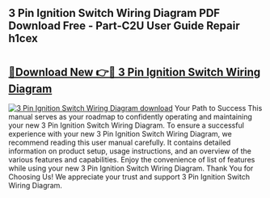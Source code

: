 ## 3 Pin Ignition Switch Wiring Diagram PDF Download Free - Part-C2U User Guide Repair h1cex

# <h2><a href="http://dfq6xvk.blite.top/?on=3+Pin+Ignition+Switch+Wiring+Diagram">🔗Download New 👉🔴 3 Pin Ignition Switch Wiring Diagram</a></h2>

[![3 Pin Ignition Switch Wiring Diagram download](https://i.imgur.com/lujVjoI.png)](http://dfq6xvk.blite.top/?on=3+Pin+Ignition+Switch+Wiring+Diagram)
Your Path to Success This manual serves as your roadmap to confidently operating and maintaining your new 3 Pin Ignition Switch Wiring Diagram. To ensure a successful experience with your new 3 Pin Ignition Switch Wiring Diagram, we recommend reading this user manual carefully. It contains detailed information on product setup, usage instructions, and an overview of the various features and capabilities. Enjoy the convenience of list of features while using your new 3 Pin Ignition Switch Wiring Diagram. Thank You for Choosing Us! We appreciate your trust and support 3 Pin Ignition Switch Wiring Diagram.
